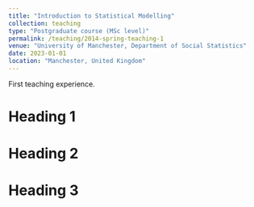 ```yaml
---
title: "Introduction to Statistical Modelling"
collection: teaching
type: "Postgraduate course (MSc level)"
permalink: /teaching/2014-spring-teaching-1
venue: "University of Manchester, Department of Social Statistics"
date: 2023-01-01
location: "Manchester, United Kingdom"
---
```


First teaching experience.

Heading 1
======

Heading 2
======

Heading 3
======